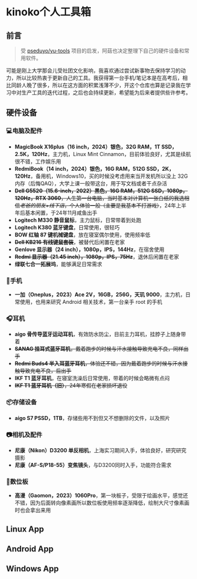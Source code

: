 # kinoko个人工具箱

## 前言

> 受 [pseduyo/yu-tools](https://github.com/pseudoyu/yu-tools) 项目的启发，阿菇也决定整理下自己的硬件设备和常用软件。

可能是刚上大学那会儿受社团文化影响，我喜欢通过尝试新事物去保持学习的动力，所以比较热衷于更新自己的工具。我获得第一台手机/笔记本是在高考后，相比同龄人晚了很多，所以在这方面的积累浅薄不少，开这个仓库也算是记录我在学习中对生产工具的迭代过程，之后也会持续更新，希望能为后来者提供些许参考。

##  硬件设备

### 💻电脑及配件

- **MagicBook X16plus（16 inch，2024）银色，32G RAM，1T SSD，2.5K，120Hz**，主力机，Linux Mint Cinnamon，目前体验良好，尤其是续航很不错，工作娱乐用
- **RedmiBook（14 inch，2024）银色，16G RAM，512G SSD，2K，120Hz**，备用机，Windows10，买的时候没考虑用来当开发机所以没上 32G 内存（后悔QAQ），大学上课一般带这台，用于写文档或者干点杂活
- ~~**Dell G5520（15.6-inch，2022）黑色，16G RAM，512G SSD，1080p，120Hz，RTX 3060**，人生第一台电脑，当时基本对计算机一张白纸的我选相信*老爸的朋友+线下店*，个人体验一般（主要是我基本不打游戏）~~，24年上半年后基本闲置，于24年11月咸鱼出手
- **Logitech M330 静音鼠标**，主力鼠标，日常带着到处跑
- **Logitech K380 蓝牙键盘**，日常使用，很轻巧
- **BOW 红轴 87 键机械键盘**，放在寝室偶尔使用，使用频率低
- ~~**Dell KB216 有线键鼠套装**~~，被替代后闲置在老家
- **Genlove 显示器（24 inch），1080p，IPS，144Hz**，在宿舍使用
- ~~**Redmi 显示器（21.45 inch），1080p，IPS，75Hz**~~，退休后闲置在老家
- **绿联七合一拓展坞**，能够满足日常需求

### 📱手机

- **一加（Oneplus，2023）Ace 2V，16GB，256G，天玑 9000**，主力机，日常使用，也用来研究 Android 相关技术，第一台亲手 root 的手机

### 🎧耳机

- **aigo 骨传导蓝牙运动耳机**，有效防水防尘，目前主力耳机，挂脖子上随身带着
- ~~**SANAG 挂耳式蓝牙耳机**，戴着跑步的时候与汗水接触导致充电不良，同样出手~~
- ~~**Redmi Buds4 半入耳蓝牙耳机**，体验还不错，因为戴着跑步的时候与汗水接触导致充电不良，后出手~~
- **IKF T1 蓝牙耳机**，在寝室洗澡后日常使用，带着的时候会略微有点闷
- ~~**IKF T1 蓝牙耳机（旧）**，24年寒假在老家损坏退役~~

### 📦存储设备

- **aigo S7 PSSD，1TB**，存储些用不到但又不想删除的文件，以及照片

### 📷相机及配件

- **尼康（Nikon）D3200 单反相机**，上海实习期间入手，体验良好，研究研究摄影
- **尼康（AF-S/P18-55）变焦镜头**，与D3200同时入手，功能符合需求

### 📝数位板

- **高漫（Gaomon，2023）1060Pro**，第一块板子，受限于绘画水平，感觉还不错，因为后面转向像素画所以数位板使用频率逐渐降低，绘制大尺寸像素画时也会拿出来用

## Linux App

## Android App

## Windows App
